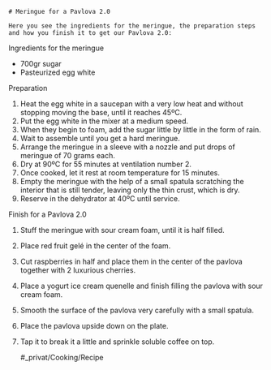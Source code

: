 
    # Meringue for a Pavlova 2.0

    Here you see the ingredients for the meringue, the preparation steps and how you finish it to get our Pavlova 2.0:

Ingredients for the meringue
- 700gr sugar
- Pasteurized egg white

Preparation
1. Heat the egg white in a saucepan with a very low heat and without stopping moving the base, until it reaches 45ºC.
2. Put the egg white in the mixer at a medium speed.
3. When they begin to foam, add the sugar little by little in the form of rain.
4. Wait to assemble until you get a hard meringue.
5. Arrange the meringue in a sleeve with a nozzle and put drops of meringue of 70 grams each.
6. Dry at 90ºC for 55 minutes at ventilation number 2.
7. Once cooked, let it rest at room temperature for 15 minutes.
8. Empty the meringue with the help of a small spatula scratching the interior that is still tender, leaving only the thin crust, which is dry.
9. Reserve in the dehydrator at 40ºC until service.

Finish for a Pavlova 2.0
1. Stuff the meringue with sour cream foam, until it is half filled.
2. Place red fruit gelé in the center of the foam.
3. Cut raspberries in half and place them in the center of the pavlova together with 2 luxurious cherries.
4. Place a yogurt ice cream quenelle and finish filling the pavlova with sour cream foam.
5. Smooth the surface of the pavlova very carefully with a small spatula. 
6. Place the pavlova upside down on the plate.
7. Tap it to break it a little and sprinkle soluble coffee on top.

    #_privat/Cooking/Recipe
    